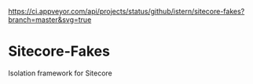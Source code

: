 https://ci.appveyor.com/api/projects/status/github/istern/sitecore-fakes?branch=master&svg=true

Sitecore-Fakes
==============

Isolation framework for Sitecore
